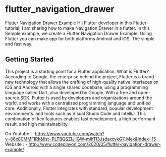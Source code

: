 # flutter_navigation_drawer
Flutter Navigation Drawer Example
Hii Flutter developer in this Flutter tutorial, I am sharing how to make Navigation Drawer in a flutter. In this Semple example, we create a Flutter Navigation Drawer Example. Using Flutter you can make app for both platforms Android and iOS. The simple and fast way.


## Getting Started

This project is a starting point for a Flutter application.
What is Flutter?
According to Google, the enterprise behind the project, Flutter is a brand new technology that allows the crafting of high-quality native interfaces on iOS and Android with a single shared codebase, using a programming language called Dart, also developed by Google. With a free and open-source SDK, Flutter is used by developers and organizations around the world. and works with a centralized programming language and unified core. Additionally, Flutter integrates with standard, popular development environments. and tools such as Visual Studio Code and IntelliJ. This combination of key features enables fast development, a high performant result, and high maintainability.

On Youtube :-  https://www.youtube.com/watch?v=86x80MMFIRk&list=PLTBQSZIJjlGW-mlhTI3JsdaxcvkG7_Mex&index=15
Website : - http://www.codeplayon.com/2020/05/flutter-navigation-drawer-example/
